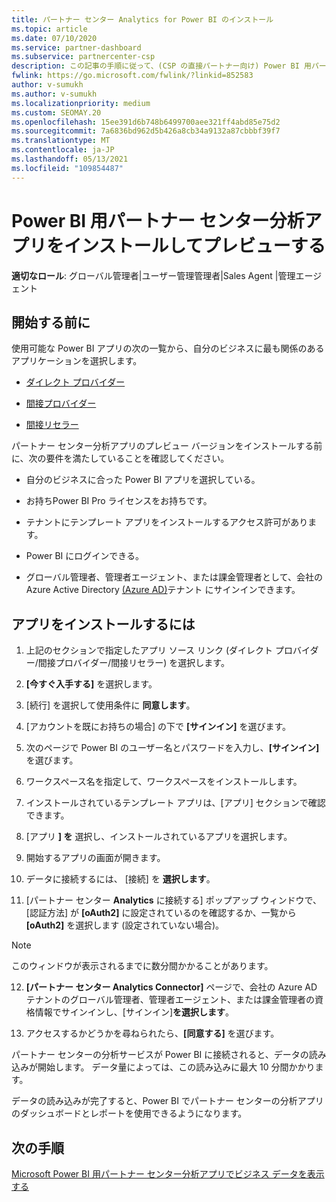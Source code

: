 ```yaml
---
title: パートナー センター Analytics for Power BI のインストール
ms.topic: article
ms.date: 07/10/2020
ms.service: partner-dashboard
ms.subservice: partnercenter-csp
description: この記事の手順に従って、(CSP の直接パートナー向け) Power BI 用パートナー センター分析アプリをインストールしてプレビューします。
fwlink: https://go.microsoft.com/fwlink/?linkid=852583
author: v-sumukh
ms.author: v-sumukh
ms.localizationpriority: medium
ms.custom: SEOMAY.20
ms.openlocfilehash: 15ee391d6b748b6499700aee321ff4abd85e75d2
ms.sourcegitcommit: 7a6836bd962d5b426a8cb34a9132a87cbbbf39f7
ms.translationtype: MT
ms.contentlocale: ja-JP
ms.lasthandoff: 05/13/2021
ms.locfileid: "109854487"
---
```

# <a name="install-and-preview-the-partner-center-analytics-app-for-microsoft-power-bi"></a>Power BI 用パートナー センター分析アプリをインストールしてプレビューする


**適切なロール**: グローバル管理者|ユーザー管理管理者|Sales Agent |管理エージェント

## <a name="before-you-begin"></a>開始する前に

使用可能な Power BI アプリの次の一覧から、自分のビジネスに最も関係のあるアプリケーションを選択します。

- [ダイレクト プロバイダー](https://appsource.microsoft.com/product/power-bi/partnercenteranalytics.direct_provider_partner_analytics)

- [間接プロバイダー](https://appsource.microsoft.com/product/power-bi/partnercenteranalytics.indirect_provider_partner_analytics)

- [間接リセラー](https://appsource.microsoft.com/product/power-bi/partnercenteranalytics.indirect_reseller_partner_analytics)

パートナー センター分析アプリのプレビュー バージョンをインストールする前に、次の要件を満たしていることを確認してください。

- 自分のビジネスに合った Power BI アプリを選択している。

- お持ちPower BI Pro ライセンスをお持ちです。

- テナントにテンプレート アプリをインストールするアクセス許可があります。

- Power BI にログインできる。

- グローバル管理者、管理者エージェント、または課金管理者として、会社の Azure Active Directory [(Azure AD)](azure-active-directory-tenants-and-partner-center.md)テナント にサインインできます。

## <a name="to-install-the-app"></a>アプリをインストールするには

1. 上記のセクションで指定したアプリ ソース リンク (ダイレクト プロバイダー/間接プロバイダー/間接リセラー) を選択します。

2. **[今すぐ入手する]** を選択します。 

3. [続行] を選択して使用条件に **同意します**。

4. [アカウントを既にお持ちの場合] の下で **[サインイン]** を選びます。

5. 次のページで Power BI のユーザー名とパスワードを入力し、**[サインイン]** を選びます。

6. ワークスペース名を指定して、ワークスペースをインストールします。

7. インストールされているテンプレート アプリは、[アプリ] セクションで確認できます。

8. [アプリ **] を** 選択し、インストールされているアプリを選択します。

9. 開始するアプリの画面が開きます。

10. データに接続するには、 [接続] を **選択します**。

11. [パートナー センター **Analytics** に接続する] ポップアップ ウィンドウで、[認証方法] が **[oAuth2]** に設定されているのを確認するか、一覧から **[oAuth2]** を選択します (設定されていない場合)。 

> [!NOTE]  
>  このウィンドウが表示されるまでに数分間かかることがあります。

12. **[パートナー センター Analytics Connector]** ページで、会社の Azure AD テナントのグローバル管理者、管理者エージェント、または課金管理者の資格情報でサインインし、[サインイン]**を選択します**。
 
13. アクセスするかどうかを尋ねられたら、**[同意する]** を選びます。 

パートナー センターの分析サービスが Power BI に接続されると、データの読み込みが開始します。 データ量によっては、この読み込みに最大 10 分間かかります。 

データの読み込みが完了すると、Power BI でパートナー センターの分析アプリのダッシュボードとレポートを使用できるようになります。

## <a name="next-steps"></a>次の手順

[Microsoft Power BI 用パートナー センター分析アプリでビジネス データを表示する](power-bi-app-for-direct-partners-use.md)
